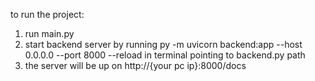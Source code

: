 to run the project:
1. run main.py
2. start backend server by running py -m uvicorn backend:app --host 0.0.0.0 --port 8000 --reload  in terminal pointing to backend.py path
3. the server will be up on http://{your pc ip}:8000/docs
